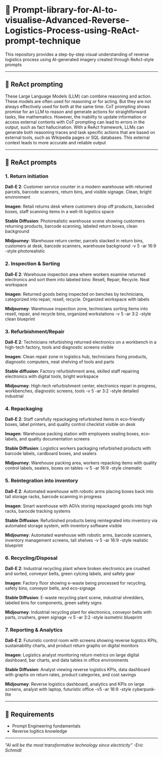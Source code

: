 # 🍄 Prompt-library-for-AI-to-visualise-Advanced-Reverse-Logistics-Process-using-ReAct-prompt-technique
This repository provides a step-by-step visual understanding of reverse logistics process using AI-generated imagery created through ReAct-style prompts

---

## 🦕 ReAct prompting
These Large Language Models (LLM) can combine reasoning and action. These models are often used for reasoning or for acting. But they are not always effectively used for both at the same time. CoT prompting shows promise for an LLM to reason and generate actions for straightforward tasks, like mathematics. However, the inability to update information or access external contents with CoT prompting can lead to errors in the output, such as fact hallucination. With a ReAct framework, LLMs can generate both reasoning traces and task specific actions that are based on external tools, such as Wikipedia pages or SQL databases. This external context leads to more accurate and reliable output

---

## 🦋 ReAct prompts
### 1. Return initiation
**Dall-E 2**: Customer service counter in a modern warehouse with returned parcels, barcode scanners, return bins, and visible signage. Clean, bright environment

**Imagen**: Retail returns desk where customers drop off products, barcoded boxes, staff scanning items in a well-lit logistics space

**Stable Diffusion**: Photorealistic warehouse scene showing customers returning products, barcode scanning, labeled return boxes, clean background

**Midjourney**: Warehouse return center, parcels stacked in return bins, customers at desk, barcode scanners, warehouse background -v 5 -ar 16:9 -style photorealistic

### 2. Inspection & Sorting
**Dall-E 2**: Warehouse inspection area where workers examine returned electronics and sort them into labeled bins: Resell, Repair, Recycle. Neat workspace

**Imagen**: Returned goods being inspected on benches by technicians, categorized into repair, resell, recycle. Organized workspace with labels

**Midjourney**: Warehouse inspection zone, technicians sorting items into resell, repair, and recycle bins, organized workstations -v 5 -ar 3:2 -style clean blueprint

### 3. Refurbishment/Repair
**Dall-E 2**: Technicians refurbishing returned electronics on a workbench in a high-tech factory, tools and diagnostic screens visible

**Imagen**: Clean repair zone in logistics hub, technicians fixing products, diagnostic computers, neat shelving of tools and parts

**Stable diffusion**: Factory refurbishment area, skilled staff repairing electronics with digital tools, bright workspace

**Midjourney**: High-tech refurbishment center, electronics repari in progress, workbenches, diagnostic screens, tools -v 5 -ar 3:2 -style detailed industrial

### 4. Repackaging
**Dall-E 2**: Staff carefully repackaging refurbished items in eco-friendly boxes, label printers, and quality control checklist visible on desk

**Imagen**: Warehouse packing station with employees sealing boxes, eco-labels, and quality documentation screens

**Stable Diffusion**: Logistics workers packaging refurbished products with barcode labels, cardboard boxes, and sealers

**Midjourney**: Warehouse packing area, workers repacking items with quality control labels, sealers, boxes on tables -v 5 -ar 16:9 -style cinematic

### 5. Reintegration into inventory
**Dall-E 2**: Automated warehouse with robotic arms placing boxes back into tall storage racks, barcode scanning in progress

**Imagen**: Smart warehouse with AGVs storing repackaged goods into high racks, barocde tracking systems

**Stable Diffusion**: Refurbished products being reintegrated into inventory via automated storage system, with inventory software visible

**Midjourney**: Automated warehouse with robotic arms, barcode scanners, inventory management screens, tall shelves -v 5 -ar 16:9 -style realistic blueprint

### 6. Recycling/Disposal
**Dall-E 2**: Industrial recycling plant where broken electronics are crushed and sorted, conveyor belts, green cylcing labels, and safety gear

**Imagen**: Factory floor showing e-waste being processed for recycling, safety bins, conveyor belts, and eco-signage

**Stable Diffusion**: E-waste recycling plant scene, industrial shredders, labeled bins for components, green safety signs

**Midjourney**: Industrial recycling plant for electronics, conveyor belts with parts, crushers, green signage -v 5 -ar 3:2 -style isometric blueprint

### 7. Reporting & Analytics
**Dall-E 2**: Futuristic control room with screens showing reverse logistcs KPIs, sustainability charts, and product return graphs on digital monitors

**Imagen**: Logistics analyst monitoring return metrics on large digital dashboard, bar charts, and data tables in office environments

**Stable Diffusion**: Analyst viewing reverse logistics KPIs, data dashboard with graphs on return rates, product categories, and cost savings

**Midjourney**: Reverse logistics dashboard, analytics and KPIs on large screens, analyst with laptop, futuristic office -v5 -ar 16:9 -style cyberpunk-lite

---

## 🐏 Requirements
- Prompt Engineering fundamentals
- Reverse logitics knowledge

---

*"AI will be the most transformative technology since electricity" -Eric Schmidt*
